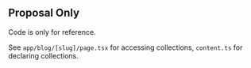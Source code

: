 ## Proposal Only

Code is only for reference.

See `app/blog/[slug]/page.tsx` for accessing collections, `content.ts` for declaring collections.
